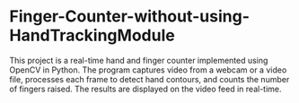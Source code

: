 # Finger-Counter-without-using-HandTrackingModule
This project is a real-time hand and finger counter implemented using OpenCV in Python. The program captures video from a webcam or a video file, processes each frame to detect hand contours, and counts the number of fingers raised. The results are displayed on the video feed in real-time.
